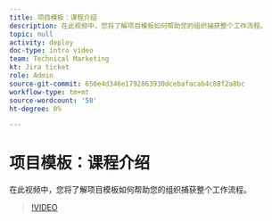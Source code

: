 ```yaml
---
title: 项目模板：课程介绍
description: 在此视频中，您将了解项目模板如何帮助您的组织捕获整个工作流程。
topic: null
activity: deploy
doc-type: intro video
team: Technical Marketing
kt: Jira ticket
role: Admin
source-git-commit: 650e4d346e1792863930dcebafacab4c88f2a8bc
workflow-type: tm+mt
source-wordcount: '50'
ht-degree: 0%

---
```


# 项目模板：课程介绍

在此视频中，您将了解项目模板如何帮助您的组织捕获整个工作流程。

>[!VIDEO](https://video.tv.adobe.com/v/335209/?quality=12&learn=on)
